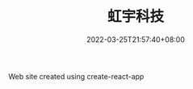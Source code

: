 ﻿---
weight: 
title: "虹宇科技"
description: "Web site created using create-react-app"
date: 2022-03-25T21:57:40+08:00
lastmod: 2022-03-25T16:45:40+08:00
draft: false
authors: ["Metabd"]
featuredImage: "293.jpg"
link: "https://www.irisview.cn/"
tags: ["虹宇科技","开发者服务"]
categories: ["navigation"]
navigation: ["开发者服务"]
lightgallery: true
toc: true
pinned: false
recommend: false
recommend1: false
---
Web site created using create-react-app

